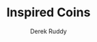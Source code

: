 ---
layout: video
title: Inspired Coins
client: Coinstar
video_source: 4_Coinstar_InspiredCoins.f4v
home: yes
author: Derek Ruddy
credits:
  - Pes, Director
  - Derek Ruddy, Producer
---